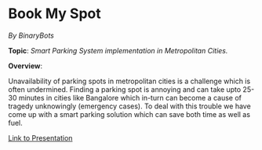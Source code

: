 # Book My Spot
*By BinaryBots*

**Topic**: *Smart Parking System implementation in Metropolitan Cities.*

**Overview**:

Unavailability of parking spots in metropolitan cities is a challenge which is often undermined. Finding a parking spot is annoying and can take upto 25-30 minutes in cities like Bangalore which in-turn can become a cause of tragedy unknowingly (emergency cases). To deal with this trouble we have come up with a smart parking solution which can save both time as well as fuel.

[Link to Presentation](https://github.com/aryan31200/Smart-Parking-System_BinaryBots/blob/master/Final%20Presentation%20By%20BinaryBots.pptx)
